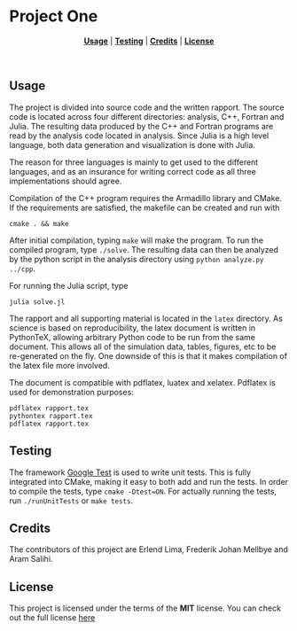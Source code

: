 # Project One

<p align="center">
<b><a href="#usage">Usage</a></b>
|
<b><a href="#testing">Testing</a></b>
|
<b><a href="#credits">Credits</a></b>
|
<b><a href="#license">License</a></b>
</p>
<br>

## Usage
The project is divided into source code and the written rapport. The source code
is located across four different directories: analysis, C++, Fortran and Julia. The 
resulting data produced by the C++ and Fortran programs are read by the analysis code located
in analysis. Since Julia is a high level language, both data generation and visualization
is done with Julia. 

The reason for three languages is mainly to get used to the different languages, and
as an insurance for writing correct code as all three implementations should agree.

Compilation of the C++ program requires the Armadillo library and CMake. If the 
requirements are satisfied, the makefile can be created and run with

```console
cmake . && make
```

After initial compilation, typing `make` will make the program. To run the
compiled program, type `./solve`. The resulting data can then be analyzed 
by the python script in the analysis directory using `python analyze.py ../cpp`.

For running the Julia script, type 

```console
julia solve.jl
```

The rapport and all supporting material is located in the `latex` directory. As 
science is based on reproducibility, the latex document is written in PythonTeX, 
allowing arbitrary Python code to be run from the same document. This allows
all of the simulation data, tables, figures, etc to be re-generated on the fly. One
downside of this is that it makes compilation of the latex file more involved. 

The document is compatible with pdflatex, luatex and xelatex. Pdflatex is used for demonstration
purposes:

```console
pdflatex rapport.tex
pythontex rapport.tex
pdflatex rapport.tex
```

## Testing
The framework [Google Test](https://github.com/google/googletest) is used to write unit tests.
This is fully integrated into CMake, making it easy to both add and run the tests. In order
to compile the tests, type `cmake -Dtest=ON`. For actually running the tests, run `./runUnitTests` or
`make tests`.

## Credits
The contributors of this project are Erlend Lima, Frederik Johan Mellbye and Aram Salihi.

## License
This project is licensed under the terms of the **MIT** license.
You can check out the full license [here](../LICENSE)
